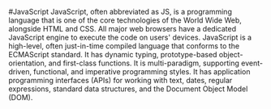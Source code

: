#JavaScript
JavaScript, often abbreviated as JS, is a programming language that is one of the core technologies of the World Wide Web, alongside HTML and CSS. 
All major web browsers have a dedicated JavaScript engine to execute the code on users' devices.
JavaScript is a high-level, often just-in-time compiled language that conforms to the ECMAScript standard. It has dynamic typing, prototype-based object-orientation, and first-class functions. It is multi-paradigm, supporting event-driven, functional, and imperative programming styles. It has application programming interfaces (APIs) for working with text, dates, regular expressions, standard data structures, and the Document Object Model (DOM).